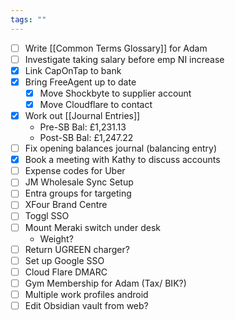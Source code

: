 ```yaml
---
tags: ""
---
```

- [ ] Write [[Common Terms Glossary]] for Adam
- [ ] Investigate taking salary before emp NI increase 
- [x] Link CapOnTap to bank
- [x] Bring FreeAgent up to date
	- [x] Move Shockbyte to supplier account
	- [x] Move Cloudflare to contact
- [x] Work out [[Journal Entries]]
	- Pre-SB Bal: £1,231.13
	- Post-SB Bal: £1,247.22
- [ ] Fix opening balances journal (balancing entry)
- [x] Book a meeting with Kathy to discuss accounts
- [ ] Expense codes for Uber
- [ ] JM Wholesale Sync Setup
- [ ] Entra groups for targeting
- [ ] XFour Brand Centre
- [ ] Toggl SSO
- [ ] Mount Meraki switch under desk
	- Weight? 
- [ ] Return UGREEN charger? 
- [ ] Set up Google SSO
- [ ] Cloud Flare DMARC
- [ ] Gym Membership for Adam (Tax/ BIK?)
- [ ] Multiple work profiles android
- [ ] Edit Obsidian vault from web? 